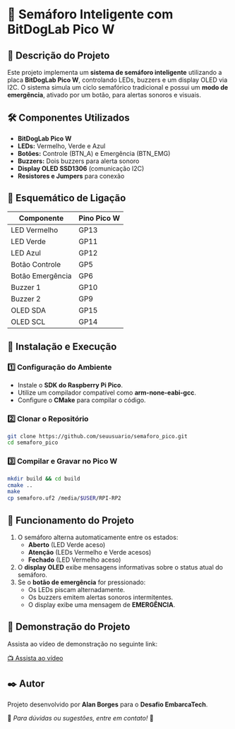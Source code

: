 # 🚦 Semáforo Inteligente com BitDogLab Pico W

## 📌 Descrição do Projeto
Este projeto implementa um **sistema de semáforo inteligente** utilizando a placa **BitDogLab Pico W**, controlando LEDs, buzzers e um display OLED via I2C. O sistema simula um ciclo semafórico tradicional e possui um **modo de emergência**, ativado por um botão, para alertas sonoros e visuais.

## 🛠️ Componentes Utilizados
- **BitDogLab Pico W**
- **LEDs:** Vermelho, Verde e Azul
- **Botões:** Controle (BTN_A) e Emergência (BTN_EMG)
- **Buzzers:** Dois buzzers para alerta sonoro
- **Display OLED SSD1306** (comunicação I2C)
- **Resistores e Jumpers** para conexão

## 🔌 Esquemático de Ligação

| Componente       | Pino Pico W |
|------------------|------------|
| LED Vermelho     | GP13       |
| LED Verde       | GP11       |
| LED Azul        | GP12       |
| Botão Controle  | GP5        |
| Botão Emergência | GP6        |
| Buzzer 1        | GP10       |
| Buzzer 2        | GP9        |
| OLED SDA        | GP15       |
| OLED SCL        | GP14       |

## 🚀 Instalação e Execução

### 1️⃣ Configuração do Ambiente
- Instale o **SDK do Raspberry Pi Pico**.
- Utilize um compilador compatível como **arm-none-eabi-gcc**.
- Configure o **CMake** para compilar o código.

### 2️⃣ Clonar o Repositório
```bash
git clone https://github.com/seuusuario/semaforo_pico.git
cd semaforo_pico
```

### 3️⃣ Compilar e Gravar no Pico W
```bash
mkdir build && cd build
cmake ..
make
cp semaforo.uf2 /media/$USER/RPI-RP2
```

## 🔄 Funcionamento do Projeto
1. O semáforo alterna automaticamente entre os estados:
   - **Aberto** (LED Verde aceso)
   - **Atenção** (LEDs Vermelho e Verde acesos)
   - **Fechado** (LED Vermelho aceso)
2. O **display OLED** exibe mensagens informativas sobre o status atual do semáforo.
3. Se o **botão de emergência** for pressionado:
   - Os LEDs piscam alternadamente.
   - Os buzzers emitem alertas sonoros intermitentes.
   - O display exibe uma mensagem de **EMERGÊNCIA**.

## 🎥 Demonstração do Projeto
Assista ao vídeo de demonstração no seguinte link:

[📺 Assista ao vídeo]((https://youtu.be/dLx91NVbRjA))

## ✒️ Autor
Projeto desenvolvido por **Alan Borges** para o **Desafio EmbarcaTech**.

📌 *Para dúvidas ou sugestões, entre em contato!* 🚀

